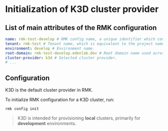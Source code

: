 # Initialization of K3D cluster provider

## List of main attributes of the RMK configuration

```yaml
name: rmk-test-develop # RMK config name, a unique identifier which consists of the project (tenant) name and the abbreviated name of the Git branch.
tenant: rmk-test # Tenant name, which is equivalent to the project name.
environment: develop # Environment name.
root-domain: rmk-test-develop.edenlab.dev # Root domain name used across the cluster.
cluster-provider: k3d # Selected cluster provider.
# ...
```

## Configuration

K3D is the default cluster provider in RMK.

To initialize RMK configuration for a K3D cluster, run:

```shell
rmk config init
```

> K3D is intended for provisioning **local** clusters, primarily for **development** environments.

